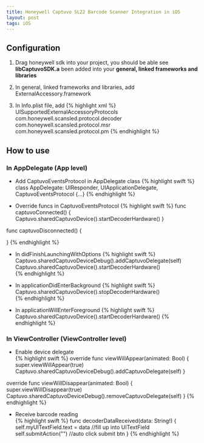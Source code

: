 ```yaml
---
title: Honeywell Captuvo SL22 Barcode Scanner Integration in iOS
layout: post
tags: iOS
---
```



## **Configuration**
1. Drag honeywell sdk into your project, you should be able see **libCaptuvoSDK.a** been added into your **general, linked frameworks and libraries**

2. In general, linked frameworks and libraries, add ExternalAccessory.framework

3. In Info.plist file, add
{% highlight xml %}
    <key>UISupportedExternalAccessoryProtocols</key>
    <array>
        <string>com.honeywell.scansled.protocol.decoder</string>
        <string>com.honeywell.scansled.protocol.msr</string>
        <string>com.honeywell.scansled.protocol.pm</string>
    </array>
{% endhighlight %}

## **How to use**

### **In AppDelegate** (App level) 
- Add CaptuvoEventsProtocol in AppDelegate class
{% highlight swift %}
class AppDelegate: UIResponder, UIApplicationDelegate, CaptuvoEventsProtocol {...}
{% endhighlight %}

- Override funcs in CaptuvoEventsProtocol
{% highlight swift %}
func captuvoConnected() {
    Captuvo.sharedCaptuvoDevice().startDecoderHardware()
}

func captuvoDisconnected() {

}
{% endhighlight %}

- In didFinishLaunchingWithOptions
{% highlight swift %}
Captuvo.sharedCaptuvoDeviceDebug().addCaptuvoDelegate(self)
Captuvo.sharedCaptuvoDevice().startDecoderHardware()    
{% endhighlight %}

- In applicationDidEnterBackground
{% highlight swift %}
Captuvo.sharedCaptuvoDevice().stopDecoderHardware()    
{% endhighlight %}

- In applicationWillEnterForeground
{% highlight swift %}
Captuvo.sharedCaptuvoDevice().startDecoderHardware()
{% endhighlight %}

### **In ViewController** (ViewController level) 
- Enable device delegate  
{% highlight swift %}
override func viewWillAppear(animated: Bool) {
    super.viewWillAppear(true)
    Captuvo.sharedCaptuvoDeviceDebug().addCaptuvoDelegate(self)
}

override func viewWillDisappear(animated: Bool) {
    super.viewWillDisappear(true)
    Captuvo.sharedCaptuvoDeviceDebug().removeCaptuvoDelegate(self)
}
{% endhighlight %}

- Receive barcode reading   
{% highlight swift %}
func decoderDataReceived(data: String!) {
    self.myUITextField.text = data //fill up into UITextField
    self.submitAction("")   //auto click submit btn
}
{% endhighlight %} 




